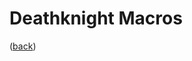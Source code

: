 <!--
    =====================================
    generator=datazen
    version=3.2.0
    hash=9054f10837b600de3007593faa2c4fb9
    =====================================
-->

# Deathknight Macros

([back](README.md))

